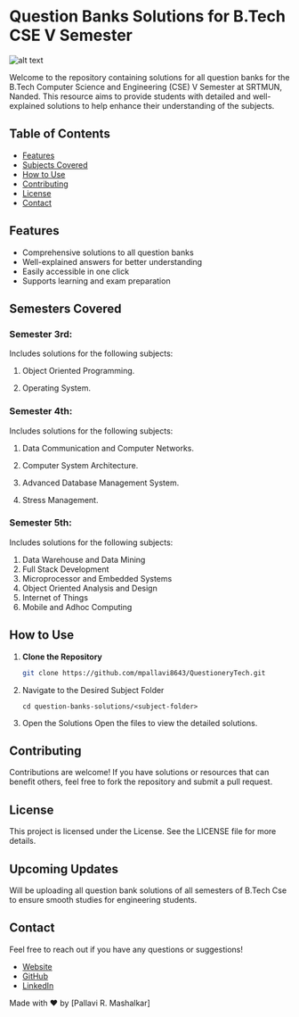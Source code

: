 # Question Banks Solutions for B.Tech CSE V Semester

![alt text](image.png)

Welcome to the repository containing solutions for all question banks for the B.Tech Computer Science and Engineering (CSE) V Semester at SRTMUN, Nanded. This resource aims to provide students with detailed and well-explained solutions to help enhance their understanding of the subjects.

## Table of Contents

- [Features](#features)
- [Subjects Covered](#subjects-covered)
- [How to Use](#how-to-use)
- [Contributing](#contributing)
- [License](#license)
- [Contact](#contact)

## Features

- Comprehensive solutions to all question banks
- Well-explained answers for better understanding
- Easily accessible in one click
- Supports learning and exam preparation

## Semesters Covered

### Semester 3rd:

Includes solutions for the following subjects:

1. Object Oriented Programming.

2. Operating System.

### Semester 4th:

Includes solutions for the following subjects:

1. Data Communication and Computer Networks.

2. Computer System Architecture.

3. Advanced Database Management System.

4. Stress Management.

### Semester 5th:

Includes solutions for the following subjects:

1. Data Warehouse and Data Mining
2. Full Stack Development
3. Microprocessor and Embedded Systems
4. Object Oriented Analysis and Design
5. Internet of Things
6. Mobile and Adhoc Computing

## How to Use

1. **Clone the Repository**
   ```bash
   git clone https://github.com/mpallavi8643/QuestioneryTech.git
   ```
2. Navigate to the Desired Subject Folder
   ```
   cd question-banks-solutions/<subject-folder>
   ```
3. Open the Solutions Open the files to view the detailed solutions.

## Contributing

Contributions are welcome! If you have solutions or resources that can benefit others, feel free to fork the repository and submit a pull request.

## License

This project is licensed under the License. See the LICENSE file for more details.

## Upcoming Updates

Will be uploading all question bank solutions of all semesters of B.Tech Cse to ensure smooth studies for engineering students.

## Contact

Feel free to reach out if you have any questions or suggestions!

- [Website](https://adityadhiman.in)
- [GitHub](https://github.com/adityadhiman-in)
- [LinkedIn](https://www.linkedin.com/in/adityadhiman-in)

Made with ❤️ by [Pallavi R. Mashalkar]